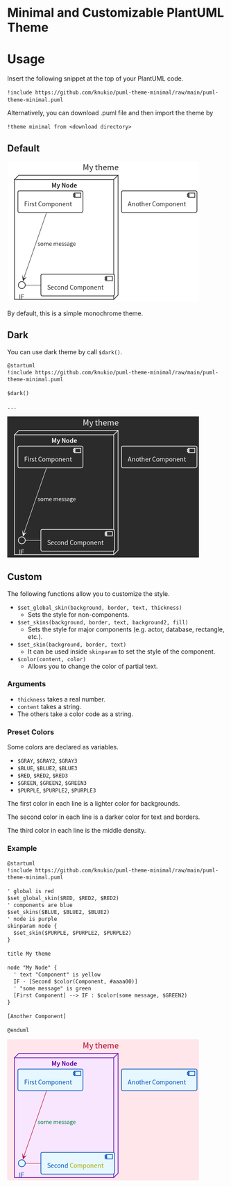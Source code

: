 # Minimal and Customizable PlantUML Theme

# Usage

Insert the following snippet at the top of your PlantUML code.

`!include https://github.com/knukio/puml-theme-minimal/raw/main/puml-theme-minimal.puml`

Alternatively, you can download .puml file and then import the theme by

`!theme minimal from <download directory>`

## Default

![](./sample/sample.png)

By default, this is a simple monochrome theme.

## Dark

You can use dark theme by call `$dark()`.

```plantuml
@startuml
!include https://github.com/knukio/puml-theme-minimal/raw/main/puml-theme-minimal.puml

$dark()

...
```

![](./sample/sample_dark.png)

## Custom

The following functions allow you to customize the style.

- `$set_global_skin(background, border, text, thickness)`
  - Sets the style for non-components.
- `$set_skins(background, border, text, background2, fill)`
  - Sets the style for major components (e.g. actor, database, rectangle, etc.).
- `$set_skin(background, border, text)`
  - It can be used inside `skinparam` to set the style of the component.
- `$color(content, color)`
  - Allows you to change the color of partial text.

### Arguments

- `thickness` takes a real number.
- `content` takes a string.
- The others take a color code as a string.

### Preset Colors

Some colors are declared as variables.

- `$GRAY`, `$GRAY2`, `$GRAY3`
- `$BLUE`, `$BLUE2`, `$BLUE3`
- `$RED`, `$RED2`, `$RED3`
- `$GREEN`, `$GREEN2`, `$GREEN3`
- `$PURPLE`, `$PURPLE2`, `$PURPLE3`

The first color in each line is a lighter color for backgrounds.

The second color in each line is a darker color for text and borders.

The third color in each line is the middle density.

### Example

```plantuml
@startuml
!include https://github.com/knukio/puml-theme-minimal/raw/main/puml-theme-minimal.puml

' global is red
$set_global_skin($RED, $RED2, $RED2)
' components are blue
$set_skins($BLUE, $BLUE2, $BLUE2)
' node is purple
skinparam node {
  $set_skin($PURPLE, $PURPLE2, $PURPLE2)
}

title My theme

node "My Node" {
  ' text "Component" is yellow
  IF - [Second $color(Component, #aaaa00)]
  ' "some message" is green
  [First Component] --> IF : $color(some message, $GREEN2)
} 

[Another Component]

@enduml
```

![](./sample/sample_functions.png)
